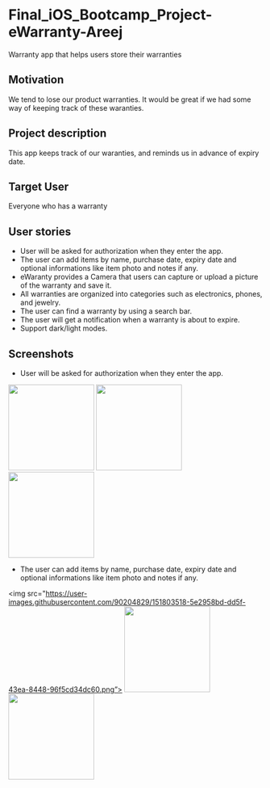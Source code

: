 # Final_iOS_Bootcamp_Project-eWarranty-Areej
Warranty app that helps users store their warranties

## Motivation
We tend to lose our product warranties. It would be great if we had some way of keeping track of these waranties.


## Project description
This app keeps track of our waranties, and reminds us in advance of expiry date.


## Target User
Everyone who has a warranty


## User stories
   - User will be asked for authorization when they enter the app.
   - The user can add items by name, purchase date, expiry date and optional informations like item photo and notes if any.
   - eWaranty provides a Camera that users can capture or upload a picture of the warranty and save it.
   - All warranties are organized into categories such as electronics, phones, and jewelry.
   - The user can find a warranty by using a search bar.
   - The user will get a notification when a warranty is about to expire.
   - Support dark/light modes.
   
   
   ## Screenshots
   - User will be asked for authorization when they enter the app.
   
   <img src="https://user-images.githubusercontent.com/90204829/151798842-e990fbea-146c-4cc9-b972-490b21f05935.png"  width="170" height=“350”> <img src="https://user-images.githubusercontent.com/90204829/151799087-cec5ebfb-5509-4985-ada2-1ffc2b73eabc.png"  width="170" height=“350”> <img src="https://user-images.githubusercontent.com/90204829/151799137-c22f6342-6e20-4bd4-89ce-85c420d4fd59.png"  width="170" height=“350”>
   
   
  - The user can add items by name, purchase date, expiry date and optional informations like item photo and notes if any.
  
  <img src="https://user-images.githubusercontent.com/90204829/151803518-5e2958bd-dd5f-43ea-8448-96f5cd34dc60.png”> <img src="https://user-images.githubusercontent.com/90204829/151803614-9838bb65-ac15-4749-86ec-0d6ee89c42ae.png"  width="170" height=“350”> <img src="https://user-images.githubusercontent.com/90204829/151803736-c44740a4-2f55-4670-abb4-0f47c37c4efc.png"  width="170" height=“350”>
